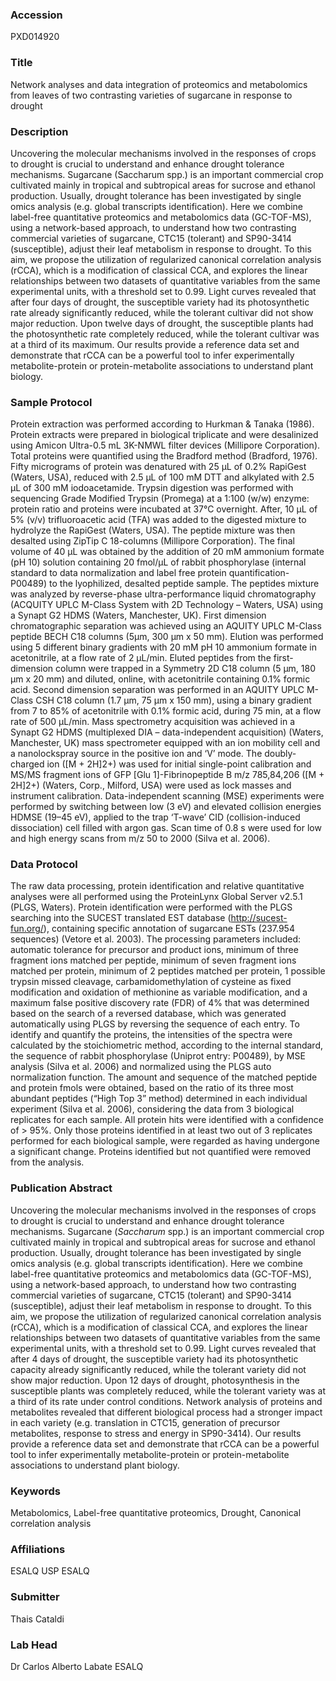 ### Accession
PXD014920

### Title
Network analyses and data integration of proteomics and metabolomics from leaves of two contrasting varieties of sugarcane in response to drought

### Description
Uncovering the molecular mechanisms involved in the responses of crops to drought is crucial to understand and enhance drought tolerance mechanisms. Sugarcane (Saccharum spp.) is an important commercial crop cultivated mainly in tropical and subtropical areas for sucrose and ethanol production. Usually, drought tolerance has been investigated by single omics analysis (e.g. global transcripts identification). Here we combine label-free quantitative proteomics and metabolomics data (GC-TOF-MS), using a network-based approach, to understand how two contrasting commercial varieties of sugarcane, CTC15 (tolerant) and SP90-3414 (susceptible), adjust their leaf metabolism in response to drought. To this aim, we propose the utilization of regularized canonical correlation analysis (rCCA), which is a modification of classical CCA, and explores the linear relationships between two datasets of quantitative variables from the same experimental units, with a threshold set to 0.99. Light curves revealed that after four days of drought, the susceptible variety had its photosynthetic rate already significantly reduced, while the tolerant cultivar did not show major reduction. Upon twelve days of drought, the susceptible plants had the photosynthetic rate completely reduced, while the tolerant cultivar was at a third of its maximum. Our results provide a reference data set and demonstrate that rCCA can be a powerful tool to infer experimentally metabolite-protein or protein-metabolite associations to understand plant biology.

### Sample Protocol
Protein extraction was performed according to Hurkman & Tanaka (1986). Protein extracts were prepared in biological triplicate and were desalinized using Amicon Ultra-0.5 mL 3K-NMWL filter devices (Millipore Corporation). Total proteins were quantified using the Bradford method (Bradford, 1976). Fifty micrograms of protein was denatured with 25 μL of 0.2% RapiGest (Waters, USA), reduced with 2.5 μL of 100 mM DTT and alkylated with 2.5 μL of 300 mM iodoacetamide. Trypsin digestion was performed with sequencing Grade Modified Trypsin (Promega) at a 1:100 (w/w) enzyme: protein ratio and proteins were incubated at 37°C overnight. After, 10 μL of 5% (v/v) trifluoroacetic acid (TFA) was added to the digested mixture to hydrolyze the RapiGest (Waters, USA). The peptide mixture was then desalted using ZipTip C 18-columns (Millipore Corporation). The final volume of 40 μL was obtained by the addition of 20 mM ammonium formate (pH 10) solution containing 20 fmol/µL of rabbit phosphorylase (internal standard to data normalization and label free protein quantification- P00489) to the lyophilized, desalted peptide sample. The peptides mixture was analyzed by reverse-phase ultra-performance liquid chromatography (ACQUITY UPLC M-Class System with 2D Technology – Waters, USA) using a Synapt G2 HDMS (Waters, Manchester, UK). First dimension chromatographic separation was achieved using an AQUITY UPLC M-Class peptide BECH C18 columns (5μm, 300 μm x 50 mm). Elution was performed using 5 different binary gradients with 20 mM pH 10 ammonium formate in acetonitrile, at a flow rate of 2 μL/min. Eluted peptides from the first-dimension column were trapped in a Symmetry 2D C18 column (5 μm, 180 μm x 20 mm) and diluted, online, with acetonitrile containing 0.1% formic acid. Second dimension separation was performed in an AQUITY UPLC M-Class CSH C18 column (1.7 μm, 75 μm x 150 mm), using a binary gradient from 7 to 85% of acetonitrile with 0.1% formic acid, during 75 min, at a flow rate of 500 μL/min. Mass spectrometry acquisition was achieved in a Synapt G2 HDMS (multiplexed DIA – data-independent acquisition) (Waters, Manchester, UK) mass spectrometer equipped with an ion mobility cell and a nanolockspray source in the positive ion and ‘V’ mode. The doubly-charged ion ([M + 2H]2+) was used for initial single-point calibration and MS/MS fragment ions of GFP [Glu 1]-Fibrinopeptide B m/z 785,84,206 ([M + 2H]2+) (Waters, Corp., Milford, USA) were used as lock masses and instrument calibration. Data-independent scanning (MSE) experiments were performed by switching between low (3 eV) and elevated collision energies HDMSE (19–45 eV), applied to the trap ‘T-wave’ CID (collision-induced dissociation) cell filled with argon gas. Scan time of 0.8 s were used for low and high energy scans from m/z 50 to 2000 (Silva et al. 2006).

### Data Protocol
The raw data processing, protein identification and relative quantitative analyses were all performed using the ProteinLynx Global Server v2.5.1 (PLGS, Waters). Protein identification were performed with the PLGS searching into the SUCEST translated EST database (http://sucest-fun.org/), containing specific annotation of sugarcane ESTs (237.954 sequences) (Vetore et al. 2003). The processing parameters included: automatic tolerance for precursor and product ions, minimum of three fragment ions matched per peptide, minimum of seven fragment ions matched per protein, minimum of 2 peptides matched per protein, 1 possible trypsin missed cleavage, carbamidomethylation of cysteine as fixed modification and oxidation of methionine as variable modification, and a maximum false positive discovery rate (FDR) of 4% that was determined based on the search of a reversed database, which was generated automatically using PLGS by reversing the sequence of each entry. To identify and quantify the proteins, the intensities of the spectra were calculated by the stoichiometric method, according to the internal standard, the sequence of rabbit phosphorylase (Uniprot entry: P00489), by MSE analysis (Silva et al. 2006) and normalized using the PLGS auto normalization function. The amount and sequence of the matched peptide and protein fmols were obtained, based on the ratio of its three most abundant peptides (“High Top 3” method) determined in each individual experiment (Silva et al. 2006), considering the data from 3 biological replicates for each sample. All protein hits were identified with a confidence of > 95%. Only those proteins identified in at least two out of 3 replicates performed for each biological sample, were regarded as having undergone a significant change. Proteins identified but not quantified were removed from the analysis.

### Publication Abstract
Uncovering the molecular mechanisms involved in the responses of crops to drought is crucial to understand and enhance drought tolerance mechanisms. Sugarcane (<i>Saccharum</i> spp.) is an important commercial crop cultivated mainly in tropical and subtropical areas for sucrose and ethanol production. Usually, drought tolerance has been investigated by single omics analysis (e.g. global transcripts identification). Here we combine label-free quantitative proteomics and metabolomics data (GC-TOF-MS), using a network-based approach, to understand how two contrasting commercial varieties of sugarcane, CTC15 (tolerant) and SP90-3414 (susceptible), adjust their leaf metabolism in response to drought. To this aim, we propose the utilization of regularized canonical correlation analysis (rCCA), which is a modification of classical CCA, and explores the linear relationships between two datasets of quantitative variables from the same experimental units, with a threshold set to 0.99. Light curves revealed that after 4 days of drought, the susceptible variety had its photosynthetic capacity already significantly reduced, while the tolerant variety did not show major reduction. Upon 12 days of drought, photosynthesis in the susceptible plants was completely reduced, while the tolerant variety was at a third of its rate under control conditions. Network analysis of proteins and metabolites revealed that different biological process had a stronger impact in each variety (e.g. translation in CTC15, generation of precursor metabolites, response to stress and energy in SP90-3414). Our results provide a reference data set and demonstrate that rCCA can be a powerful tool to infer experimentally metabolite-protein or protein-metabolite associations to understand plant biology.

### Keywords
Metabolomics, Label-free quantitative proteomics, Drought, Canonical correlation analysis

### Affiliations
ESALQ USP
ESALQ

### Submitter
Thais Cataldi

### Lab Head
Dr Carlos Alberto Labate
ESALQ


